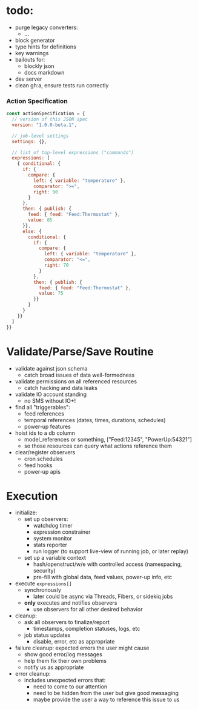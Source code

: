 # todo:
- purge legacy converters:
  - ...
- block generator
- type hints for definitions
- key warnings
- bailouts for:
  - blockly json
  - docs markdown
- dev server
- clean gh:a, ensure tests run correctly


### Action Specification

```js
const actionSpecification = {
  // version of this JSON spec
  version: "1.0.0-beta.1",

  // job-level settings
  settings: {},

  // list of top-level expressions ("commands")
  expressions: [
    { conditional: {
      if: {
        compare: {
          left: { variable: "temperature" },
          comparator: ">=",
          right: 90
        }
      },
      then: { publish: {
        feed: { feed: "Feed:Thermostat" },
        value: 85
      }},
      else: {
        conditional: {
          if: {
            compare: {
              left: { variable: "temperature" },
              comparator: "<=",
              right: 70
            }
          },
          then: { publish: {
            feed: { feed: "Feed:Thermostat" },
            value: 75
          }}
        }
      }
    }}
  ]
}}
```


Validate/Parse/Save Routine
=============
- validate against json schema
  - catch broad issues of data well-formedness
- validate permissions on all referenced resources
  - catch hacking and data leaks
- validate IO account standing
  - no SMS without IO+!
- find all "triggerables":
  - feed references
  - temporal references (dates, times, durations, schedules)
  - power-up features
- hoist ids to a db column
  - model_references or something, ["Feed:12345", "PowerUp:54321"]
  - so those resources can query what actions reference them
- clear/register observers
  - cron schedules
  - feed hooks
  - power-up apis


Execution
=========
- initialize:
  - set up observers:
    - watchdog timer
    - expression constrainer
    - system monitor
    - stats reporter
    - run logger (to support live-view of running job, or later replay)
  - set up a variable context
    - hash/openstruct/w/e with controlled access (namespacing, security)
    - pre-fill with global data, feed values, power-up info, etc
- execute `expressions[]`
  - synchronously
    - later could be async via Threads, Fibers, or sidekiq jobs
  - **only** executes and notifies observers
    - use observers for all other desired behavior
- cleanup:
  - ask all observers to finalize/report
    - timestamps, completion statuses, logs, etc
  - job status updates
    - disable, error, etc as appropriate
- failure cleanup: expected errors the user might cause
  - show good error/log messages
  - help them fix their own problems
  - notify us as appropriate
- error cleanup:
  - includes unexpected errors that:
    - need to come to our attention
    - need to be hidden from the user but give good messaging
    - maybe provide the user a way to reference this issue to us
